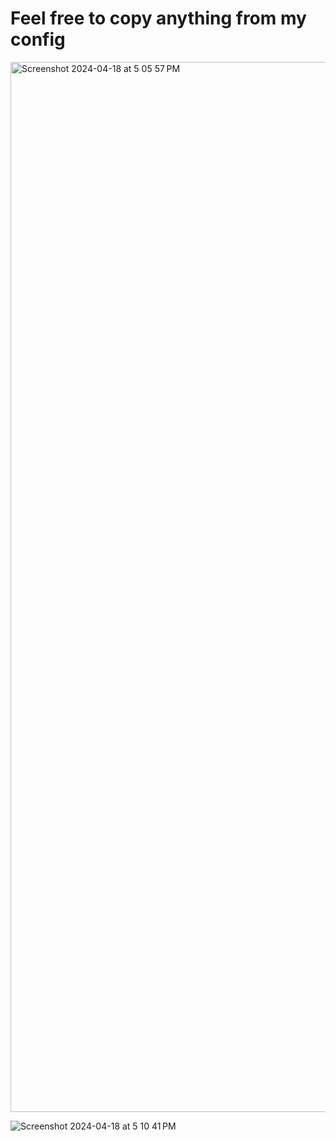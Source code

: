 # Feel free to copy anything from my config

<img width="1680" alt="Screenshot 2024-04-18 at 5 05 57 PM" src="https://github.com/RiverDave/nvim-config/assets/110955221/e4dbe596-86cd-48b4-8678-3ba0ce5dad66">

![Screenshot 2024-04-18 at 5 10 41 PM](https://github.com/RiverDave/nvim-config/assets/110955221/3d3a2a83-c56d-42d5-8bd1-707e6b648bd5)
